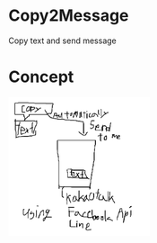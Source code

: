 # Copy2Message
Copy text and send message   
   
# Concept   
<img src="./img/concept.png" width="50%" height="50%">
